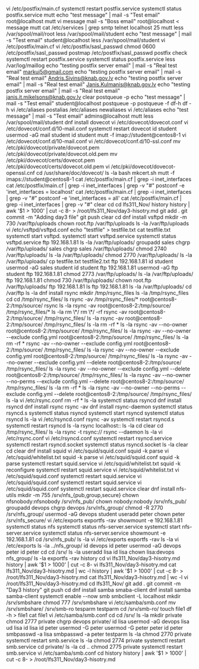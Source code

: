 vi /etc/postfix/main.cf
systemctl restart postfix.service 
systemctl status postfix.service 
mutt
echo "test message" | mail -s "Test email" root@localhost
mutt
vi message
mail -s "Boss email" root@localhost < message 
mutt
cat /etc/services | grep smtp
telnet localhost 25
mutt
less /var/spool/mail/root
less /var/spool/mail/student
echo "test message" | mail -s "Test email" student@localhost
less /var/spool/mail/student
vi /etc/postfix/main.cf
vi /etc/postfix/sasl_passwd
chmod 0600 /etc/postfix/sasl_passwd
postmap /etc/postfix/sasl_passwd
postfix check 
systemctl restart postfix.service 
systemctl status postfix.service 
less /var/log/maillog 
echo "testing postfix server email" | mail -s "Real test email" markuj5@gmail.com
echo "testing postfix server email" | mail -s "Real test email" Andris.Sivins@knab.gov.lv
echo "testing postfix server email" | mail -s "Real test email" Janis.Kulmanis@knab.gov.lv
echo "testing postfix server email" | mail -s "Real test email" janis.it.mikelsons@knab.gov.lv
clear
postqueue -p
echo "test message" | mail -s "Test email" student@localhost
postqueue -p
postqueue -f
df-h
df -h
vi /etc/aliases
postalias /etc/aliases
newaliases
vi /etc/aliases
echo "test message" | mail -s "Test email" admins@localhost
mutt
less /var/spool/mail/student 
dnf install dovecot
vi /etc/dovecot/dovecot.conf 
vi /etc/dovecot/conf.d/10-mail.conf 
systemctl restart dovecot
id student
usermod -aG mail student
id student
mutt -f imap://student@centos8-1
vi /etc/dovecot/conf.d/10-mail.conf 
vi /etc/dovecot/conf.d/10-ssl.conf 
mv /etc/pki/dovecot/private/dovecot.pem /etc/pki/dovecot/private/dovecot.old.pem
mv /etc/pki/dovecot/certs/dovecot.pem /etc/pki/dovecot/certs/dovecot.old.pem
vi /etc/pki/dovecot/dovecot-openssl.cnf 
cd /usr/share/doc/dovecot/
ls -la
bash mkcert.sh 
mutt -f imaps://student@centos8-1
cat /etc/postfix/main.cf | grep -i inet_interfaces
cat /etc/postfix/main.cf | grep -i inet_interfaces | grep -v "#"
postconf -e 'inet_interfaces = localhost'
cat /etc/postfix/main.cf | grep -i inet_interfaces | grep -v "#"
postconf -e 'inet_interfaces = all'
cat /etc/postfix/main.cf | grep -i inet_interfaces | grep -v "#"
clear
cd
cd lfs311_Nov/
history
history | awk '$1 > 1000' | cut -c 8- > /root/lfs311_Nov/day3-hisotry.md 
git add .
git commit -m "Adding day3 file"
git push
clear
cd
dnf install vsftpd
mkdir -m 730 /var/ftp/uploads
chown root.ftp /var/ftp/uploads
ls -la /var/ftp/uploads
vi /etc/vsftpd/vsftpd.conf 
echo "testfile" > testfile.txt
cat testfile.txt
systemctl start vsftpd.
systemctl start vsftpd.service 
systemctl status vsftpd.service 
ftp 192.168.1.81
ls -la /var/ftp/uploads/
groupadd sales
chgrp /var/ftp/uploads/ sales
chgrp sales /var/ftp/uploads/ 
chmod 2740 /var/ftp/uploads/
ls -la /var/ftp/uploads/
chmod 2770 /var/ftp/uploads/
ls -la /var/ftp/uploads/
cp testfile.txt testfile2.txt 
ftp 192.168.1.81
id student
usermod -aG sales student
id student
ftp 192.168.1.81
usermod -aG ftp student
ftp 192.168.1.81
chmod 2773 /var/ftp/uploads/
ls -la /var/ftp/uploads/
ftp 192.168.1.81
chmod 730 /var/ftp/uploads/
chown root.ftp /var/ftp/uploads/
ftp 192.168.1.81
ls
ftp 192.168.1.81
ls -la /var/ftp/uploads/
cd /var/ftp
ls -la
dnf install rsync
mkdir /tmp/rsync_files
ls -la /tmp/rsync_files
cd
cd /tmp/rsync_files/
ls
rsync -av /tmp/rsync_files/* root@centos8-2:/tmp/source/
rsync
ls -la
rsync -av  root@centos8-2:/tmp/source/ /tmp/rsync_files/*
ls -la
rm \*/
rm \*/ -rf
rsync -av  root@centos8-2:/tmp/source/ /tmp/rsync_files/
ls -la
rsync -av  root@centos8-2:/tmp/source/ /tmp/rsync_files/
ls -la
rm -rf *
ls -la
rsync -av --no-owner root@centos8-2:/tmp/source/ /tmp/rsync_files/
ls -la
rsync -av --no-owner --exclude config.yml root@centos8-2:/tmp/source/ /tmp/rsync_files/
ls -la
rm -rf *
rsync -av --no-owner --exclude config.yml root@centos8-2:/tmp/source/ /tmp/rsync_files/
ls -la
rsync -av --no-owner --exclude config.yml root@centos8-2:/tmp/source/ /tmp/rsync_files/
ls -la
rsync -av --no-owner --exclude config.yml --delete root@centos8-2:/tmp/source/ /tmp/rsync_files/
ls -la
rsync -av --no-owner --exclude config.yml --delete root@centos8-2:/tmp/source/ /tmp/rsync_files/
ls -la
rsync -av --no-owner --no-perms --exclude config.yml --delete root@centos8-2:/tmp/source/ /tmp/rsync_files/
ls -la
rm -rf *
ls -la
rsync -av --no-owner --no-perms --exclude config.yml --delete root@centos8-2:/tmp/source/ /tmp/rsync_files/
ls -la
vi /etc/rsync.conf
rm -rf *
ls -la
systemctl status rsyncd
dnf install rsyncd
dnf install rsync
rsync -av
dnf install rsync-daemon
systemctl status rsyncd.s
systemctl status rsyncd
systemctl start rsyncd
systemctl status rsyncd
ls -la
vi /etc/rsyncd.conf 
rsync -av
systemctl restart rsyncd.s
systemctl restart rsyncd
ls -la
rsync localhost::
ls -la
cd
clear
cd /tmp/rsync_files/
ls -la
rsync -t rsync://
rsync --daemon 
ls -la
vi /etc/rsync.conf 
vi /etc/rsyncd.conf 
systemctl restart rsyncd.service 
systemctl restart rsyncd.socket 
systemctl status rsyncd.socket 
ls -la
clear
cd
clear
dnf install squid
vi /etc/squid/squid.conf
squid -k parse
vi /etc/squid/whitelist.txt
squid -k parse
vi /etc/squid/squid.conf
squid -k parse
systemctl restart squid.service 
vi /etc/squid/whitelist.txt
squid -k reconfigure
systemctl restart squid.service
vi /etc/squid/whitelist.txt
vi /etc/squid/squid.conf
systemctl restart squid.service
vi /etc/squid/squid.conf
systemctl restart squid.service
vi /etc/squid/squid.conf
systemctl restart squid.service
clear
dnf install nfs-utils
mkdir -m 755 /srv/nfs_{pub,group,secure}
chown nfsnobody:nfsnobody /srv/nfs_pub/
chown nobody:nobody /srv/nfs_pub/
groupadd devops
chgrp devops /srv/nfs_group/
chmod -R 2770 /srv/nfs_group/
usermod -aG devops student
useradd peter
chown peter /srv/nfs_secure/
vi /etc/exports
exportfs -rav
showmount -e 192.168.1.81
systemctl status nfs
systemctl status nfs-server.service 
systemctl start nfs-server.service 
systemctl status nfs-server.service 
showmount -e 192.168.1.81
cd /srv/nfs_pub/
ls -la
vi /etc/exports
exportfs -rav
ls -la
vi /etc/exports
ls -la ../nfs_group/
id devops
id peter
usermod -aG devops peter
id peter
cd
cd /srv/
ls -la
useradd lisa
id lisa
chown lisa:devops nfs_group/
ls -la 
exportfs -rav
history
cd
vi lfs311_Nov/day3-hisotry.md 
history | awk '$1 > 1000' | cut -c 8- 
vi lfs311_Nov/day3-hisotry.md 
cat lfs311_Nov/day3-hisotry.md | wc -l
history | awk '$1 > 1000' | cut -c 8- > /root/lfs311_Nov/day3-hisotry.md
cat lfs311_Nov/day3-hisotry.md | wc -l
vi /root/lfs311_Nov/day3-hisotry.md
cd lfs311_Nov/
git add .
git commit -m "Day3 history"
git push
cd
dnf install samba smaba-client
dnf install samba samba-client
systemctl enable --now smb
smbclient -L localhost
mkdir /srv/smbshare
chmod 777 /srv/smbshare
vi /etc/samba/smb.conf
mv /srv/smbshare/ /srv/smb-ro
tesparm
testparm
cd /srv/smb-ro/
touch file1
df -h > file1 
cat file1 
vi /etc/samba/smb.conf
cd
cd /srv/
ls -la
mkdir private
chmod 2777 private
chgrp devops private/
id lisa
usermod -aG devops lisa
ud lisa
id lisa
id peter
usermod -G peter
usermod -G peter peter
id peter
smbpasswd -a lisa
smbpasswd -a peter
testparm
ls -la
chmod 2770 private
systemctl restart smb.service 
ls -la
chmod 2774 private
systemctl restart smb.service 
cd private/
ls -la
cd ..
chmod 2775 private
systemctl restart smb.service 
vi /etc/samba/smb.conf
cd
history
history | awk '$1 > 1000' | cut -c 8- > /root/lfs311_Nov/day3-hisotry.md
